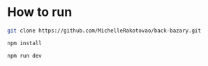 # How to run
``` sh
git clone https://github.com/MichelleRakotovao/back-bazary.git

```
``` sh
npm install
```
``` sh
npm run dev
```

